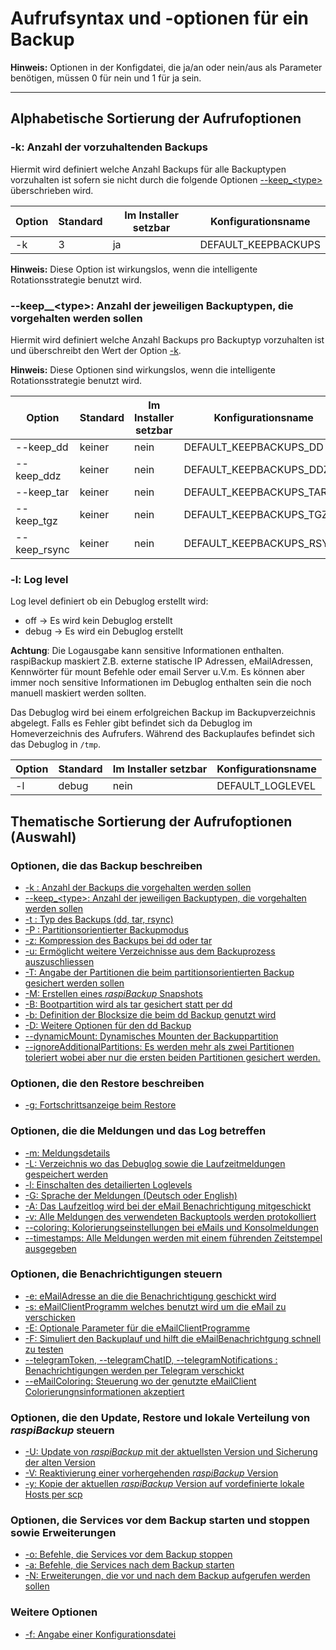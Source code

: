 # Aufrufsyntax und -optionen für ein Backup

**Hinweis:** Optionen in der Konfigdatei, die ja/an oder nein/aus als Parameter
benötigen, müssen 0 für nein und 1 für ja sein.

------------------------------------------------------------------------


## Alphabetische Sortierung der Aufrufoptionen

<!-- toc -->

<a name="parm_k"></a>
### -k: Anzahl der vorzuhaltenden Backups

Hiermit wird definiert welche Anzahl Backups für alle Backuptypen vorzuhalten ist sofern sie nicht durch
die folgende Optionen [--keep_\<type\>](#parm_keepType) überschrieben wird. 

| Option | Standard| Im Installer setzbar | Konfigurationsname |
|--------|---------|----------------------|--------------------|
|  -k    | 3       |        ja            | DEFAULT_KEEPBACKUPS|


**Hinweis:** Diese Option ist wirkungslos, wenn die intelligente Rotationsstrategie benutzt wird.


<a name="parm_keepType"></a>
### --keep_\_\<type\>: Anzahl der jeweiligen Backuptypen, die vorgehalten werden sollen

Hiermit wird definiert welche Anzahl Backups pro Backuptyp vorzuhalten ist und überschreibt
den Wert der Option [-k](#parm_k).

**Hinweis:** Diese Optionen sind wirkungslos, wenn die intelligente Rotationsstrategie benutzt wird.

| Option           | Standard| Im Installer setzbar | Konfigurationsname |
|------------------|---------|----------------------|--------------------|
| --keep_dd        | keiner  | nein                 | DEFAULT_KEEPBACKUPS_DD |
| --keep_ddz       | keiner  | nein                 | DEFAULT_KEEPBACKUPS_DDZ |
| --keep_tar       | keiner  | nein                 | DEFAULT_KEEPBACKUPS_TAR |
| --keep_tgz       | keiner  | nein                 | DEFAULT_KEEPBACKUPS_TGZ |
| --keep_rsync     | keiner  | nein                 | DEFAULT_KEEPBACKUPS_RSYNC |

<a name="parm_l"></a>
### -l: Log level

Log level definiert ob ein Debuglog erstellt wird:

  - off  -> Es wird kein Debuglog erstellt
  - debug -> Es wird ein Debuglog erstellt

**Achtung**: Die Logausgabe kann sensitive Informationen
enthalten. raspiBackup maskiert Z.B. externe statische IP Adressen, eMailAdressen, Kennwörter für
mount Befehle oder email Server u.V.m. Es können aber immer noch sensitive Informationen
im Debuglog enthalten sein die noch manuell maskiert werden sollten.

Das Debuglog wird bei einem erfolgreichen Backup im Backupverzeichnis abgelegt. 
Falls es Fehler gibt befindet sich da Debuglog im Homeverzeichnis des
Aufrufers. Während des Backuplaufes befindet sich das Debuglog in `/tmp`.

| Option           | Standard| Im Installer setzbar | Konfigurationsname |
|------------------|---------|----------------------|--------------------|
| -l               | debug   | nein                 | DEFAULT_LOGLEVEL   |


## Thematische Sortierung der Aufrufoptionen (Auswahl)

### Optionen, die das Backup beschreiben

  - [-k : Anzahl der Backups die vorgehalten werden sollen](#parm_k)
  - [--keep\_\<type\>: Anzahl der jeweiligen Backuptypen, die vorgehalten werden sollen](#parm_keepType)
  - [-t : Typ des Backups (dd, tar, rsync)](#parm_t)
  - [-P : Partitionsorientierter Backupmodus](#parm_P)
  - [-z: Kompression des Backups bei dd oder tar](#parm_z)
  - [-u: Ermöglicht weitere Verzeichnisse aus dem Backuprozess auszuschliessen](#parm_u)
  - [-T: Angabe der Partitionen die beim partitionsorientierten Backup gesichert werden sollen](#parm_T)
  - [-M: Erstellen eines *raspiBackup* Snapshots](#parm_M)
  - [-B: Bootpartition wird als tar gesichert statt per dd](#parm_B)
  - [-b: Definition der Blocksize die beim dd Backup genutzt wird](#parm_b)
  - [-D: Weitere Optionen für den dd Backup](#parm_D)
  - [--dynamicMount: Dynamisches Mounten der Backuppartition](#parm_dynamicMount)
  - [--ignoreAdditionalPartitions: Es werden mehr als zwei Partitionen toleriert wobei aber nur die ersten beiden Partitionen gesichert werden.](#parm_ignoreAdditionalPartitions)

### Optionen, die den Restore beschreiben

  - [-g: Fortschrittsanzeige beim Restore](#parm_g)

### Optionen, die die Meldungen und das Log betreffen

  - [-m: Meldungsdetails](#parm_m)
  - [-L: Verzeichnis wo das Debuglog sowie die Laufzeitmeldungen gespeichert werden](#parm_L)
  - [-l: Einschalten des detailierten Loglevels](#parm_l)
  - [-G: Sprache der Meldungen (Deutsch oder English)](#parm_G)
  - [-A: Das Laufzeitlog wird bei der eMail Benachrichtigung mitgeschickt](#parm_A)
  - [-v: Alle Meldungen des verwendeten Backuptools werden protokolliert](#parm_v)
  - [--coloring: Kolorierungseinstellungen bei eMails und Konsolmeldungen](#parm_coloring)
  - [--timestamps: Alle Meldungen werden mit einem führenden Zeitstempel ausgegeben](#parm_timestamps)

### Optionen, die Benachrichtigungen steuern

  - [-e: eMailAdresse an die die Benachrichtigung geschickt wird](#parm_e)
  - [-s: eMailClientProgramm welches benutzt wird um die eMail zu verschicken](#parm_s)
  - [-E: Optionale Parameter für die eMailClientProgramme](#parm_E)
  - [-F: Simuliert den Backuplauf und hilft die eMailBenachrichtgung schnell zu testen](#parm_F)
  - [--telegramToken, --telegramChatID, --telegramNotifications : Benachrichtigungen werden per Telegram verschickt](#parm_telegram)
  - [--eMailColoring: Steuerung wo der genutzte eMailClient Colorierungnsinformationen akzeptiert](#parm_eMailColoring)

### Optionen, die den Update, Restore und lokale Verteilung von *raspiBackup* steuern

  - [-U: Update von *raspiBackup* mit der aktuellsten Version und Sicherung der alten Version](#parm_U)
  - [-V: Reaktivierung einer vorhergehenden *raspiBackup* Version](#parm_V)
  - [-y: Kopie der aktuellen *raspiBackup* Version auf vordefinierte lokale Hosts per scp](#parm_y)

### Optionen, die Services vor dem Backup starten und stoppen sowie Erweiterungen

  - [-o: Befehle, die Services vor dem Backup stoppen](#parm_o)
  - [-a: Befehle, die Services nach dem Backup starten](#parm_a)
  - [-N: Erweiterungen, die vor und nach dem Backup aufgerufen werden sollen](#parm_N)

### Weitere Optionen

  - [-f: Angabe einer Konfigurationsdatei](#parm_f)

[.status]: review-needed
[.status]: todo "Check links"
[.source]: https://www.linux-tips-and-tricks.de/de/aufruf-und-optionen
[.source]: https://www.linux-tips-and-tricks.de/en/invocation-and-options

